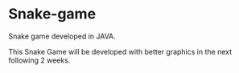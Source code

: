 # Snake-game
Snake game developed in JAVA.

This Snake Game will be developed with better graphics in the next following 2 weeks.
